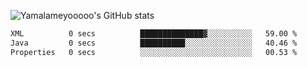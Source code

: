 ![Yamalameyooooo's GitHub stats](https://github-readme-stats.vercel.app/api?username=yamalameyooooo&theme=transparent&show_icons=true\&show=reviews,discussions_started,discussions_answered,prs_merged,prs_merged_percentage)

<!--START_SECTION:waka-->

```txt
XML          0 secs          ██████████████▓░░░░░░░░░░   59.00 %
Java         0 secs          ██████████░░░░░░░░░░░░░░░   40.46 %
Properties   0 secs          ░░░░░░░░░░░░░░░░░░░░░░░░░   00.53 %
```

<!--END_SECTION:waka-->
